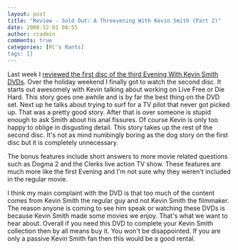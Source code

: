 ```yaml
---
layout: post
title: "Review - Sold Out: A Threevening With Kevin Smith (Part 2)"
date: 2008-12-01 08:55
author: rcadmin
comments: true
categories: [RC's Rants]
tags: []
---
```

Last week I <a href="http:/http://bitsmack.com/comics/2008/11/24/review-sold-out-a-threevening-with-kevin-smith-part-1/">reviewed the first disc of the third Evening With Kevin Smith DVDs</a>. Over the holiday weekend I finally got to watch the second disc. It starts out awesomely with Kevin talking about working on Live Free or Die Hard. This story goes one awhile and is by far the best thing on the DVD set. Next up he talks about trying to surf for a TV pilot that never got picked up. That was a pretty good story. After that is over someone is stupid enough to ask Smith about his anal fissures. Of course Kevin is only too happy to oblige in disgusting detail. This story takes up the rest of the second disc. It's not as mind numbingly boring as the dog story on the first disc but it is completely unnecessary.

The bonus features include short answers to more movie related questions such as Dogma 2 and the Clerks live action TV show. These features are much more like the first Evening and I'm not sure why they weren't included in the regular movie.

I think my main complaint with the DVD is that too much of the content comes from Kevin Smith the regular guy and not Kevin Smith the filmmaker. The reason anyone is coming to see him speak or watching these DVDs is because Kevin Smith made some movies we enjoy. That's what we want to hear about. Overall if you need this DVD to complete your Kevin Smith collection then by all means buy it. You won't be disappointed. If you are only a passive Kevin Smith fan then this would be a good rental.
